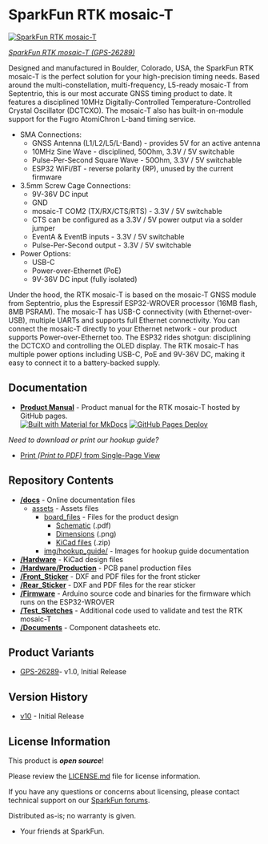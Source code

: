 SparkFun RTK mosaic-T
========================================

[![SparkFun RTK mosaic-T](https://cdn.sparkfun.com/r/600-600/assets/parts/2/4/0/7/2/23748-RTK-Mosaic-X5-Kit-All-Feature.jpg)](https://cdn.sparkfun.com/assets/parts/2/4/0/7/2/23748-RTK-Mosaic-X5-Kit-All-Feature.jpg)

[*SparkFun RTK mosaic-T (GPS-26289)*](https://www.sparkfun.com/products/26289)

Designed and manufactured in Boulder, Colorado, USA, the SparkFun RTK mosaic-T is the perfect solution for your high-precision timing needs. Based around the multi-constellation, multi-frequency, L5-ready mosaic-T from Septentrio, this is our most accurate GNSS timing product to date. It features a disciplined 10MHz Digitally-Controlled Temperature-Controlled Crystal Oscillator (DCTCXO). The mosaic-T also has built-in on-module support for the Fugro AtomiChron L-band timing service.

* SMA Connections:
    * GNSS Antenna (L1/L2/L5/L-Band) - provides 5V for an active antenna
    * 10MHz Sine Wave - disciplined, 50Ohm, 3.3V / 5V switchable
    * Pulse-Per-Second Square Wave - 50Ohm, 3.3V / 5V switchable
    * ESP32 WiFi/BT - reverse polarity (RP), unused by the current firmware
* 3.5mm Screw Cage Connections:
    * 9V-36V DC input
    * GND
    * mosaic-T COM2 (TX/RX/CTS/RTS) - 3.3V / 5V switchable
    * CTS can be configured as a 3.3V / 5V power output via a solder jumper
    * EventA & EventB inputs - 3.3V / 5V switchable
    * Pulse-Per-Second output - 3.3V / 5V switchable
* Power Options:
    * USB-C
    * Power-over-Ethernet (PoE)
    * 9V-36V DC input (fully isolated)

Under the hood, the RTK mosaic-T is based on the mosaic-T GNSS module from Septentrio, plus the Espressif ESP32-WROVER processor (16MB flash, 8MB PSRAM). The mosaic-T has USB-C connectivity (with Ethernet-over-USB), multiple UARTs and supports full Ethernet connectivity. You can connect the mosaic-T directly to your Ethernet network - our product supports Power-over-Ethernet too. The ESP32 rides shotgun: disciplining the DCTCXO and controlling the OLED display. The RTK mosaic-T has multiple power options including USB-C, PoE and 9V-36V DC, making it easy to connect it to a battery-backed supply.

Documentation
--------------

* **[Product Manual](http://docs.sparkfun.com/SparkFun_RTK_mosaic-T/)** - Product manual for the RTK mosaic-T hosted by GitHub pages.<br>
  [![Built with Material for MkDocs](https://img.shields.io/badge/Material_for_MkDocs-526CFE?logo=MaterialForMkDocs&logoColor=white)](https://squidfunk.github.io/mkdocs-material/) [![GitHub Pages Deploy](https://github.com/sparkfun/SparkFun_RTK_mosaic-T/actions/workflows/mkdocs.yml/badge.svg)](https://github.com/sparkfun/SparkFun_RTK_mosaic-T/actions/workflows/mkdocs.yml)


*Need to download or print our hookup guide?*

* [Print *(Print to PDF)* from Single-Page View](http://docs.sparkfun.com/SparkFun_RTK_mosaic-T/print_view)

Repository Contents
-------------------

* **[/docs](/docs/)** - Online documentation files
    * [assets](/docs/assets/) - Assets files
        * [board_files](/docs/assets/board_files/) - Files for the product design
            * [Schematic](/docs/assets/board_files/schematic.pdf) (.pdf)
            * [Dimensions](/docs/assets/board_files/dimensions.png) (.png)
            * [KiCad files](/docs/assets/board_files/kicad_files.zip) (.zip)
        * [img/hookup_guide/](/docs/assets/img/hookup_guide/) - Images for hookup guide documentation
* **[/Hardware](/Hardware/)** - KiCad design files
* **[/Hardware/Production](/Hardware/Production/)** - PCB panel production files
* **[/Front_Sticker](/Front_Sticker/)** - DXF and PDF files for the front sticker
* **[/Rear_Sticker](/Rear_Sticker/)** - DXF and PDF files for the rear sticker
* **[/Firmware](/Firmware/)** - Arduino source code and binaries for the firmware which runs on the ESP32-WROVER
* **[/Test_Sketches](/Test_Sketches/)** - Additional code used to validate and test the RTK mosaic-T
* **[/Documents](/Documents/)** - Component datasheets etc.

Product Variants
----------------

* [GPS-26289](https://www.sparkfun.com/products/26289)- v1.0, Initial Release

Version History
---------------

* [v10](https://github.com/sparkfun/SparkFun_RTK_mosaic-T/releases/tag/v10) - Initial Release


License Information
-------------------

This product is ***open source***!

Please review the [LICENSE.md](./LICENSE.md) file for license information.

If you have any questions or concerns about licensing, please contact technical support on our [SparkFun forums](https://forum.sparkfun.com/viewforum.php?f=152).

Distributed as-is; no warranty is given.

- Your friends at SparkFun.
